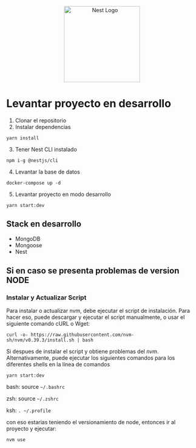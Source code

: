 <p align="center">
  <a href="http://nestjs.com/" target="blank"><img src="https://nestjs.com/img/logo-small.svg" width="200" alt="Nest Logo" /></a>
</p>

# Levantar proyecto en desarrollo

1. Clonar el repositorio
2. Instalar dependencias
```
yarn install
```
3. Tener Nest CLI instalado
```
npm i-g @nestjs/cli
```
4. Levantar la base de datos
```
docker-compose up -d
```
5. Levantar proyecto en modo desarrollo
```
yarn start:dev
```

## Stack en desarrollo
* MongoDB
* Mongoose
* Nest

## Si en caso se presenta problemas de version NODE

### Instalar y Actualizar Script
Para instalar o actualizar nvm, debe ejecutar el script de instalación. Para hacer eso, puede descargar y ejecutar el script manualmente, o usar el siguiente comando cURL o Wget:
```
curl -o- https://raw.githubusercontent.com/nvm-sh/nvm/v0.39.3/install.sh | bash
```
Si despues de instalar el script y obtiene problemas del *nvm*. Alternativamente, puede ejecutar los siguientes comandos para los diferentes shells en la línea de comandos
```
yarn start:dev
```
bash: source `~/.bashrc`

zsh: source `~/.zshrc`

ksh: `. ~/.profile`

con eso estarias teniendo el versionamiento de node, entonces ir al proyecto y ejecutar:

```
nvm use
```